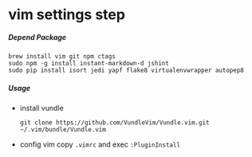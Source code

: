 vim settings step
=====

##### Depend Package

    brew install vim git npm ctags
    sudo npm -g install instant-markdown-d jshint
    sudo pip install isort jedi yapf flake8 virtualenvwrapper autopep8

##### Usage

- install vundle

    `git clone https://github.com/VundleVim/Vundle.vim.git ~/.vim/bundle/Vundle.vim`

- config vim
    copy `.vimrc` and exec `:PluginInstall`
